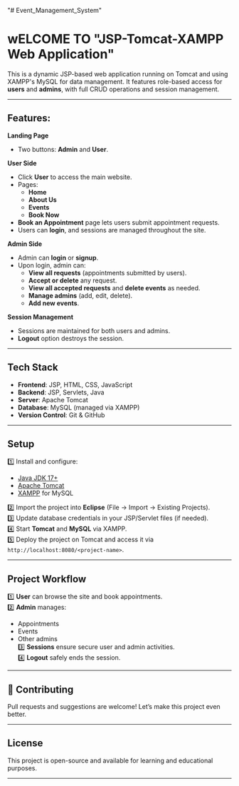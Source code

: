 "# Event_Management_System" 
# wELCOME TO "JSP-Tomcat-XAMPP Web Application"

This is a dynamic JSP-based web application running on Tomcat and using XAMPP's MySQL for data management. It features role-based access for **users** and **admins**, with full CRUD operations and session management.

---

## Features:

**Landing Page**  
- Two buttons: **Admin** and **User**.

**User Side**  
- Click **User** to access the main website.  
- Pages:  
  - **Home**  
  - **About Us**  
  - **Events**  
  - **Book Now**  
- **Book an Appointment** page lets users submit appointment requests.  
- Users can **login**, and sessions are managed throughout the site.

**Admin Side**  
- Admin can **login** or **signup**.  
- Upon login, admin can:  
  - **View all requests** (appointments submitted by users).  
  - **Accept or delete** any request.  
  - **View all accepted requests** and **delete events** as needed.  
  - **Manage admins** (add, edit, delete).  
  - **Add new events**.

**Session Management**  
- Sessions are maintained for both users and admins.  
- **Logout** option destroys the session.

---

## Tech Stack

- **Frontend**: JSP, HTML, CSS, JavaScript  
- **Backend**: JSP, Servlets, Java  
- **Server**: Apache Tomcat  
- **Database**: MySQL (managed via XAMPP)  
- **Version Control**: Git & GitHub

---

## Setup

1️⃣ Install and configure:  
- [Java JDK 17+](https://adoptopenjdk.net/)  
- [Apache Tomcat](https://tomcat.apache.org/)  
- [XAMPP](https://www.apachefriends.org/) for MySQL

2️⃣ Import the project into **Eclipse** (File → Import → Existing Projects).  
3️⃣ Update database credentials in your JSP/Servlet files (if needed).  
4️⃣ Start **Tomcat** and **MySQL** via XAMPP.  
5️⃣ Deploy the project on Tomcat and access it via `http://localhost:8080/<project-name>`.

---

## Project Workflow

1️⃣ **User** can browse the site and book appointments.  
2️⃣ **Admin** manages:  
- Appointments  
- Events  
- Other admins  
3️⃣ **Sessions** ensure secure user and admin activities.  
4️⃣ **Logout** safely ends the session.

---

## 🤝 Contributing

Pull requests and suggestions are welcome! Let’s make this project even better.

---

## License

This project is open-source and available for learning and educational purposes.

---
